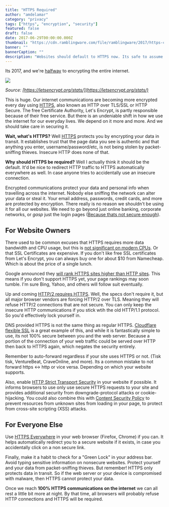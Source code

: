 ```yaml
---
title: "HTTPS Required"
author: "amdelamar"
category: "privacy"
tags: ["https", "encryption", "security"]
featured: false
draft: false
date: 2017-06-29T00:00:00.000Z
thumbnail: "https://cdn.ramblingware.com/file/ramblingware/2017/https-chart-1240.png"
banner: ""
bannerCaption: ""
description: "Websites should default to HTTPS now. Its safe to assume everyone should be using it already or planning to implement it."
---
```


Its 2017, and we're [halfway](https://www.eff.org/deeplinks/2017/02/were-halfway-encrypting-entire-web) to encrypting the entire internet.

![](https://cdn.ramblingware.com/file/ramblingware/2017/https-chart-1240.png)

_Source: [https://letsencrypt.org/stats/](https://letsencrypt.org/stats/)_

This is huge. Our internet communications are becoming more encrypted every day using [HTTPS](https://en.wikipedia.org/wiki/HTTPS), also known as HTTP over TLS/SSL or HTTP Secure. The free Certificate Authority, Let's Encrypt, is partly responsible because of their free service. But there is an undeniable shift in how we use the internet for our everyday lives. We depend on it more and more. And we should take care in securing it.

**Wait, what's HTTPS?** Well [HTTPS](https://en.wikipedia.org/wiki/HTTPS) protects you by encrypting your data in transit. It establishes trust that the page data you see is authentic and that anything you enter, username/password/etc, is not being stolen by packet-sniffing thieves. Insecure HTTP does none of that.

**Why should HTTPS be required?** Well I actually think it should be the default. It'd be nice to redirect HTTP traffic to HTTPS automatically everywhere as well. In case anyone tries to accidentally use an insecure connection.

Encrypted communications protect your data and personal info when travelling across the internet. Nobody else sniffing the network can alter your data or steal it. Your email address, passwords, credit cards, and more are protected by encryption. There really is no reason we shouldn't be using it for all our websites. We need to go beyond just online banking, corporate networks, or *_gasp_* just the login pages ([Because thats not secure enough](https://en.wikipedia.org/wiki/Firesheep#HTTPS)).

## For Website Owners

There used to be common excuses that HTTPS requires more data bandwidth and CPU usage, but this is [not significant on modern CPUs](https://blog.httpwatch.com/2011/01/28/top-7-myths-about-https/). Or that SSL Certificates are expensive. If you don't like free SSL certificates from Let's Encrypt, you can always buy one for about $10 from Namecheap. Which is about the price of a single lunch.

Google announced they [will rank HTTPS sites higher than HTTP sites](https://webmasters.googleblog.com/2014/08/https-as-ranking-signal.html). This means if you don't support HTTPS yet, your page rankings may soon tumble. I'm sure Bing, Yahoo, and others will follow suit eventually.

Up and coming [HTTP/2 requires HTTPS](https://en.wikipedia.org/wiki/HTTP/2). Well, the specs don't require it, but all major browser vendors are forcing HTTP/2 over TLS. Meaning they will refuse HTTP/2 connections that are not secure. You can only keep the insecure HTTP communications if you stick wtih the old HTTP/1.1 protocol. So you'd effectively lock yourself in.

DNS provided HTTPS is not the same thing as regular HTTPS. [Cloudflare flexible SSL](https://stackoverflow.com/a/43646243) is a great example of this, and while it is fantastically simple to use, its not 100% secure between you and the web server. Because a portion of the connection of your web traffic could be served over HTTP then back to HTTPS again, which negates the security entirely.

Remember to auto-forward regardless if your site uses HTTPS or not. (Tisk tisk, VentureBeat, CraveOnline, and more). Its a common mistake to not forward https <-> http or vice versa. Depending on which your website supports.

Also, enable [HTTP Strict Transport Security](https://en.wikipedia.org/wiki/HTTP_Strict_Transport_Security) in your website if possible. It informs browsers to use only use secure HTTPS requests to your site and provides additional security from downgrade-protocol attacks or cookie-hijacking. You could also combine this with [Content Security Policy](https://content-security-policy.com/) to prevent resources from unknown sites from loading in your page, to protect from cross-site scripting (XSS) attacks.

## For Everyone Else

Use [HTTPS Everywhere](https://www.eff.org/https-everywhere) in your web browser (Firefox, Chrome) if you can. It helps automatically redirect you to a secure website if it exists, in case you accidentally click on a non secure link.

Finally, make it a habit to check for a "Green Lock" in your address bar. Avoid typing sensitive information on nonsecure websites. Protect yourself and your data from packet-sniffing thieves. But remember! HTTPS only protects data in transit. So if the web server or your device is compromised with malware, then HTTPS cannot protect your data.

Once we reach **100% HTTPS communications on the internet** we can all rest a little bit more at night. By that time, all browsers will probably refuse HTTP connections and HTTPS will be required.
